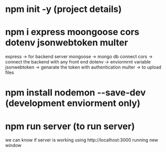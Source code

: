 # npm init -y (project details)

# npm i express moongoose cors dotenv jsonwebtoken multer

express -> for backend server 
mongoose -> mongo db connect
cors -> connect the backend with any front end
dotenv -> enviormrnt variable 
jsonwebtoken -> genarate the token with authentication 
multer -> to upload files 

# npm install nodemon --save-dev (development enviorment only)

# npm run server (to run server)
we can  know if server is working using http://localhost:3000  running new window 